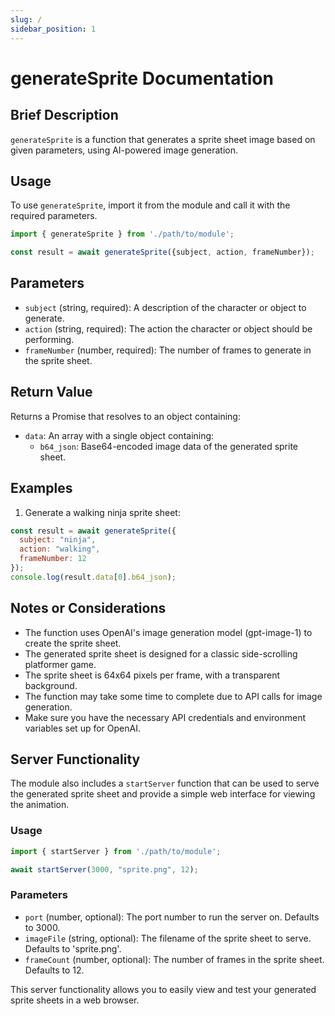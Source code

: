 ```yaml
---
slug: /
sidebar_position: 1
---
```


# generateSprite Documentation

## Brief Description
`generateSprite` is a function that generates a sprite sheet image based on given parameters, using AI-powered image generation.

## Usage
To use `generateSprite`, import it from the module and call it with the required parameters.

```javascript
import { generateSprite } from './path/to/module';

const result = await generateSprite({subject, action, frameNumber});
```

## Parameters
- `subject` (string, required): A description of the character or object to generate.
- `action` (string, required): The action the character or object should be performing.
- `frameNumber` (number, required): The number of frames to generate in the sprite sheet.

## Return Value
Returns a Promise that resolves to an object containing:
- `data`: An array with a single object containing:
  - `b64_json`: Base64-encoded image data of the generated sprite sheet.

## Examples

1. Generate a walking ninja sprite sheet:
```javascript
const result = await generateSprite({
  subject: "ninja",
  action: "walking",
  frameNumber: 12
});
console.log(result.data[0].b64_json);
```

## Notes or Considerations
- The function uses OpenAI's image generation model (gpt-image-1) to create the sprite sheet.
- The generated sprite sheet is designed for a classic side-scrolling platformer game.
- The sprite sheet is 64x64 pixels per frame, with a transparent background.
- The function may take some time to complete due to API calls for image generation.
- Make sure you have the necessary API credentials and environment variables set up for OpenAI.

## Server Functionality
The module also includes a `startServer` function that can be used to serve the generated sprite sheet and provide a simple web interface for viewing the animation.

### Usage
```javascript
import { startServer } from './path/to/module';

await startServer(3000, "sprite.png", 12);
```

### Parameters
- `port` (number, optional): The port number to run the server on. Defaults to 3000.
- `imageFile` (string, optional): The filename of the sprite sheet to serve. Defaults to 'sprite.png'.
- `frameCount` (number, optional): The number of frames in the sprite sheet. Defaults to 12.

This server functionality allows you to easily view and test your generated sprite sheets in a web browser.
